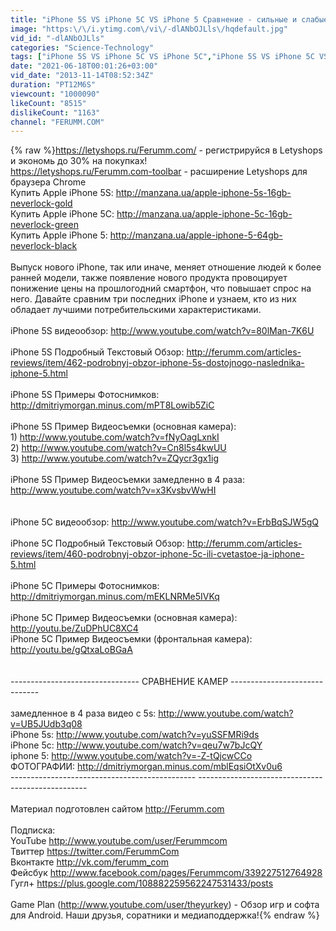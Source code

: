 ```yaml
---
title: "iPhone 5S VS iPhone 5C VS iPhone 5 Сравнение - сильные и слабые места - от FERUMM.COM"
image: "https:\/\/i.ytimg.com\/vi\/-dlANbOJLls\/hqdefault.jpg"
vid_id: "-dlANbOJLls"
categories: "Science-Technology"
tags: ["iPhone 5S VS iPhone 5C VS iPhone 5C","iPhone 5S VS iPhone 5C VS iPhone 5C Сравнение","iPhone 5S VS iPhone 5C"]
date: "2021-06-18T00:01:26+03:00"
vid_date: "2013-11-14T08:52:34Z"
duration: "PT12M6S"
viewcount: "1000090"
likeCount: "8515"
dislikeCount: "1163"
channel: "FERUMM.COM"
---
```

{% raw %}<a rel="nofollow" target="blank" href="https://letyshops.ru/Ferumm.com/">https://letyshops.ru/Ferumm.com/</a> - регистрируйся в Letyshops и экономь до 30% на покупках!<br /><a rel="nofollow" target="blank" href="https://letyshops.ru/Ferumm.com-toolbar">https://letyshops.ru/Ferumm.com-toolbar</a> - расширение Letyshops для браузера Chrome<br />Купить  Apple iPhone 5S: <a rel="nofollow" target="blank" href="http://manzana.ua/apple-iphone-5s-16gb-neverlock-gold">http://manzana.ua/apple-iphone-5s-16gb-neverlock-gold</a><br />Купить  Apple iPhone 5C: <a rel="nofollow" target="blank" href="http://manzana.ua/apple-iphone-5c-16gb-neverlock-green">http://manzana.ua/apple-iphone-5c-16gb-neverlock-green</a><br />Купить  Apple iPhone 5: <a rel="nofollow" target="blank" href="http://manzana.ua/apple-iphone-5-64gb-neverlock-black">http://manzana.ua/apple-iphone-5-64gb-neverlock-black</a><br /><br />Выпуск нового iPhone, так или иначе, меняет отношение людей к более ранней модели, также появление нового продукта провоцирует понижение цены на прошлогодний смартфон, что повышает спрос на него. Давайте сравним три последних iPhone и узнаем, кто из них обладает лучшими потребительскими характеристиками.<br /><br />iPhone 5S видеообзор: <a rel="nofollow" target="blank" href="http://www.youtube.com/watch?v=80lMan-7K6U">http://www.youtube.com/watch?v=80lMan-7K6U</a><br /><br />iPhone 5S Подробный Текстовый Обзор: <a rel="nofollow" target="blank" href="http://ferumm.com/articles-reviews/item/462-podrobnyj-obzor-iphone-5s-dostojnogo-naslednika-iphone-5.html">http://ferumm.com/articles-reviews/item/462-podrobnyj-obzor-iphone-5s-dostojnogo-naslednika-iphone-5.html</a> <br /><br />iPhone 5S Примеры Фотоснимков: <a rel="nofollow" target="blank" href="http://dmitriymorgan.minus.com/mPT8Lowib5ZiC">http://dmitriymorgan.minus.com/mPT8Lowib5ZiC</a><br /><br />iPhone 5S Пример Видеосъемки (основная камера):<br />1) <a rel="nofollow" target="blank" href="http://www.youtube.com/watch?v=fNyOagLxnkI">http://www.youtube.com/watch?v=fNyOagLxnkI</a><br />2) <a rel="nofollow" target="blank" href="http://www.youtube.com/watch?v=Cn8l5s4kwUU">http://www.youtube.com/watch?v=Cn8l5s4kwUU</a><br />3) <a rel="nofollow" target="blank" href="http://www.youtube.com/watch?v=ZQycr3gx1ig">http://www.youtube.com/watch?v=ZQycr3gx1ig</a><br /><br />iPhone 5S Пример Видеосъемки замедленно в 4 раза: <a rel="nofollow" target="blank" href="http://www.youtube.com/watch?v=x3KvsbvWwHI">http://www.youtube.com/watch?v=x3KvsbvWwHI</a><br /><br /><br />iPhone 5C видеообзор: <a rel="nofollow" target="blank" href="http://www.youtube.com/watch?v=ErbBqSJW5gQ">http://www.youtube.com/watch?v=ErbBqSJW5gQ</a><br /><br />iPhone 5C Подробный Текстовый Обзор: <a rel="nofollow" target="blank" href="http://ferumm.com/articles-reviews/item/460-podrobnyj-obzor-iphone-5c-ili-cvetastoe-ja-iphone-5.html">http://ferumm.com/articles-reviews/item/460-podrobnyj-obzor-iphone-5c-ili-cvetastoe-ja-iphone-5.html</a> <br /><br />iPhone 5C Примеры Фотоснимков: <a rel="nofollow" target="blank" href="http://dmitriymorgan.minus.com/mEKLNRMe5IVKq">http://dmitriymorgan.minus.com/mEKLNRMe5IVKq</a><br /><br />iPhone 5C Пример Видеосъемки (основная камера): <a rel="nofollow" target="blank" href="http://youtu.be/ZuDPhUC8XC4">http://youtu.be/ZuDPhUC8XC4</a><br />iPhone 5C Пример Видеосъемки (фронтальная камера): <a rel="nofollow" target="blank" href="http://youtu.be/gQtxaLoBGaA">http://youtu.be/gQtxaLoBGaA</a><br /><br /><br />-------------------------------- СРАВНЕНИЕ КАМЕР ------------------------------<br /><br />замедленное в 4 раза видео с 5s: <a rel="nofollow" target="blank" href="http://www.youtube.com/watch?v=UB5JUdb3q08">http://www.youtube.com/watch?v=UB5JUdb3q08</a><br />iPhone 5s: <a rel="nofollow" target="blank" href="http://www.youtube.com/watch?v=yuSSFMRi9ds">http://www.youtube.com/watch?v=yuSSFMRi9ds</a><br />iPhone 5c: <a rel="nofollow" target="blank" href="http://www.youtube.com/watch?v=qeu7w7bJcQY">http://www.youtube.com/watch?v=qeu7w7bJcQY</a><br />iphone 5: <a rel="nofollow" target="blank" href="http://www.youtube.com/watch?v=-Z-tQjcwCCo">http://www.youtube.com/watch?v=-Z-tQjcwCCo</a><br />ФОТОГРАФИИ: <a rel="nofollow" target="blank" href="http://dmitriymorgan.minus.com/mblEqsiOtXv0u6">http://dmitriymorgan.minus.com/mblEqsiOtXv0u6</a><br />---------------------------------------------- --------------------------------------------------<br /><br />Материал подготовлен сайтом <a rel="nofollow" target="blank" href="http://Ferumm.com">http://Ferumm.com</a><br /><br />Подписка:<br />YouTube <a rel="nofollow" target="blank" href="http://www.youtube.com/user/Ferummcom">http://www.youtube.com/user/Ferummcom</a><br />Твиттер <a rel="nofollow" target="blank" href="https://twitter.com/FerummCom">https://twitter.com/FerummCom</a><br />Вконтакте <a rel="nofollow" target="blank" href="http://vk.com/ferumm_com">http://vk.com/ferumm_com</a><br />Фейсбук <a rel="nofollow" target="blank" href="http://www.facebook.com/pages/Ferummcom/339227512764928">http://www.facebook.com/pages/Ferummcom/339227512764928</a><br />Гугл+ <a rel="nofollow" target="blank" href="https://plus.google.com/108882259562247531433/posts">https://plus.google.com/108882259562247531433/posts</a><br /><br />Game Plan (<a rel="nofollow" target="blank" href="http://www.youtube.com/user/theyurkey)">http://www.youtube.com/user/theyurkey)</a> - Обзор игр и софта для Android. Наши друзья, соратники и медиаподдержка!{% endraw %}
